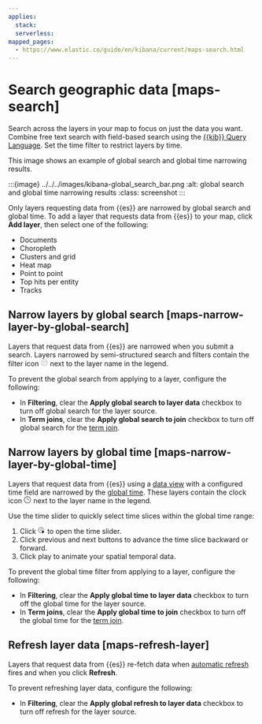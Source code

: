 ```yaml
---
applies:
  stack:
  serverless:
mapped_pages:
  - https://www.elastic.co/guide/en/kibana/current/maps-search.html
---
```


# Search geographic data [maps-search]

Search across the layers in your map to focus on just the data you want. Combine free text search with field-based search using the [{{kib}} Query Language](../../query-filter/languages/kql.md). Set the time filter to restrict layers by time.

This image shows an example of global search and global time narrowing results.

:::{image} ../../../images/kibana-global_search_bar.png
:alt: global search and global time narrowing results
:class: screenshot
:::

Only layers requesting data from {{es}} are narrowed by global search and global time. To add a layer that requests data from {{es}} to your map, click **Add layer**, then select one of the following:

* Documents
* Choropleth
* Clusters and grid
* Heat map
* Point to point
* Top hits per entity
* Tracks


## Narrow layers by global search [maps-narrow-layer-by-global-search]

Layers that request data from {{es}} are narrowed when you submit a search. Layers narrowed by semi-structured search and filters contain the filter icon ![filter icon](../../../images/kibana-filter_icon.png "") next to the layer name in the legend.

To prevent the global search from applying to a layer, configure the following:

* In **Filtering**, clear the **Apply global search to layer data** checkbox to turn off global search for the layer source.
* In **Term joins**, clear the **Apply global search to join** checkbox to turn off global search for the [term join](terms-join.md).


## Narrow layers by global time [maps-narrow-layer-by-global-time]

Layers that request data from {{es}} using a [data view](../../find-and-organize/data-views.md) with a configured time field are narrowed by the [global time](../../query-filter/filtering.md). These layers contain the clock icon ![clock icon](../../../images/kibana-clock_icon.png "") next to the layer name in the legend.

Use the time slider to quickly select time slices within the global time range:

1. Click ![timeslider icon](../../../images/kibana-timeslider_toggle_icon.png "") to open the time slider.
2. Click previous and next buttons to advance the time slice backward or forward.
3. Click play to animate your spatial temporal data.

To prevent the global time filter from applying to a layer, configure the following:

* In **Filtering**, clear the **Apply global time to layer data** checkbox to turn off the global time for the layer source.
* In **Term joins**, clear the **Apply global time to join** checkbox to turn off the global time for the [term join](terms-join.md).


## Refresh layer data [maps-refresh-layer]

Layers that request data from {{es}} re-fetch data when [automatic refresh](../../query-filter/filtering.md) fires and when you click **Refresh**.

To prevent refreshing layer data, configure the following:

* In **Filtering**, clear the **Apply global refresh to layer data** checkbox to turn off refresh for the layer source.




